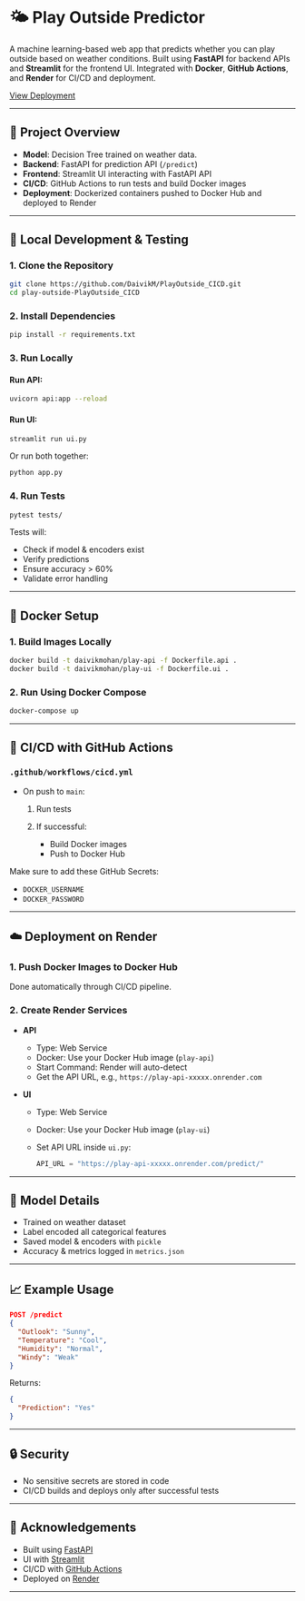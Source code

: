 # 🌤️ Play Outside Predictor

A machine learning-based web app that predicts whether you can play outside based on weather conditions. Built using **FastAPI** for backend APIs and **Streamlit** for the frontend UI. Integrated with **Docker**, **GitHub Actions**, and **Render** for CI/CD and deployment.

[View Deployment](https://play-ui-048l.onrender.com)

---

## 🚀 Project Overview

- **Model**: Decision Tree trained on weather data.
- **Backend**: FastAPI for prediction API (`/predict`)
- **Frontend**: Streamlit UI interacting with FastAPI API
- **CI/CD**: GitHub Actions to run tests and build Docker images
- **Deployment**: Dockerized containers pushed to Docker Hub and deployed to Render

---

## 🧪 Local Development & Testing

### 1. Clone the Repository

```bash
git clone https://github.com/DaivikM/PlayOutside_CICD.git
cd play-outside-PlayOutside_CICD
````

### 2. Install Dependencies

```bash
pip install -r requirements.txt
```

### 3. Run Locally

#### Run API:

```bash
uvicorn api:app --reload
```

#### Run UI:

```bash
streamlit run ui.py
```

Or run both together:

```bash
python app.py
```

### 4. Run Tests

```bash
pytest tests/
```

Tests will:

* Check if model & encoders exist
* Verify predictions
* Ensure accuracy > 60%
* Validate error handling

---

## 🐳 Docker Setup

### 1. Build Images Locally

```bash
docker build -t daivikmohan/play-api -f Dockerfile.api .
docker build -t daivikmohan/play-ui -f Dockerfile.ui .
```

### 2. Run Using Docker Compose

```bash
docker-compose up
```

---

## 🔄 CI/CD with GitHub Actions

### `.github/workflows/cicd.yml`

* On push to `main`:

  1. Run tests
  2. If successful:

     * Build Docker images
     * Push to Docker Hub

Make sure to add these GitHub Secrets:

* `DOCKER_USERNAME`
* `DOCKER_PASSWORD`

---

## ☁️ Deployment on Render

### 1. Push Docker Images to Docker Hub

Done automatically through CI/CD pipeline.

### 2. Create Render Services

* **API**

  * Type: Web Service
  * Docker: Use your Docker Hub image (`play-api`)
  * Start Command: Render will auto-detect
  * Get the API URL, e.g., `https://play-api-xxxxx.onrender.com`

* **UI**

  * Type: Web Service
  * Docker: Use your Docker Hub image (`play-ui`)
  * Set API URL inside `ui.py`:

    ```python
    API_URL = "https://play-api-xxxxx.onrender.com/predict/"
    ```

---

## 🧠 Model Details

* Trained on weather dataset
* Label encoded all categorical features
* Saved model & encoders with `pickle`
* Accuracy & metrics logged in `metrics.json`

---

## 📈 Example Usage

```json
POST /predict
{
  "Outlook": "Sunny",
  "Temperature": "Cool",
  "Humidity": "Normal",
  "Windy": "Weak"
}
```

Returns:

```json
{
  "Prediction": "Yes"
}
```

---

## 🔒 Security

* No sensitive secrets are stored in code
* CI/CD builds and deploys only after successful tests

---

## 🙌 Acknowledgements

* Built using [FastAPI](https://fastapi.tiangolo.com/)
* UI with [Streamlit](https://streamlit.io/)
* CI/CD with [GitHub Actions](https://github.com/features/actions)
* Deployed on [Render](https://render.com)

---
